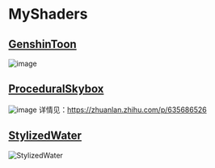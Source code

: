 # MyShaders

## [GenshinToon](https://github.com/Ken-In/MyShaders/tree/main/GenshinToon)
![image](https://user-images.githubusercontent.com/55162087/226932605-2f95733b-0e60-41f0-83a1-331d8c26e5c8.png)

## [ProceduralSkybox](https://github.com/Ken-In/MyShaders/tree/main/ProceduralSkybox)
![image](https://github.com/Ken-In/MyShaders/assets/55162087/b0645f75-7820-430a-90c3-ccb012d91504)
详情见：https://zhuanlan.zhihu.com/p/635686526

## [StylizedWater](https://github.com/Ken-In/MyShaders/tree/main/StylizedWater)
![StylizedWater](https://github.com/Ken-In/MyShaders/assets/55162087/b0b9c20e-86fb-420f-a732-a931ef3a03eb)
